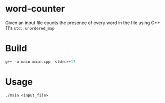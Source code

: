 # word-counter
Given an input file counts the presence of every word in the file using C++ 11's `std::unordered_map`

# Build
```cpp
g++ -o main main.cpp -std=c++17
```

# Usage
```
./main <input_file>
```
